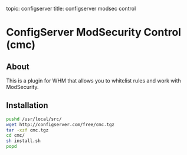 topic: configserver
title: configserver modsec control

ConfigServer ModSecurity Control (cmc)
==========================================

About
-----

This is a plugin for WHM that allows you to whitelist rules and work with ModSecurity.

Installation
------------

```bash
pushd /usr/local/src/
wget http://configserver.com/free/cmc.tgz
tar -xzf cmc.tgz
cd cmc/
sh install.sh
popd
```